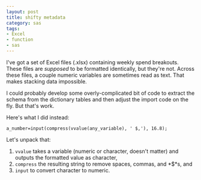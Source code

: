 ```yaml
---
layout: post
title: shifty metadata
category: sas
tags:
- Excel
- function
- sas
---
```


I've got a set of Excel files (.xlsx) containing weekly spend breakouts. These files are *supposed* to be formatted identically, but they're not. Across these files, a couple numeric variables are sometimes read as text. That makes stacking data impossible.

I could probably develop some overly-complicated bit of code to extract the schema from the dictionary tables and then adjust the import code on the fly. But that's work.

Here's what I did instead:

```sas
a_number=input(compress(vvalue(any_variable), ' $,'), 16.8);
```

Let's unpack that:

1. `vvalue` takes a variable (numeric or character, doesn't matter) and outputs the formatted value as character,
2. `compress` the resulting string to remove spaces, commas, and *$*s, and
3. `input` to convert character to numeric.
